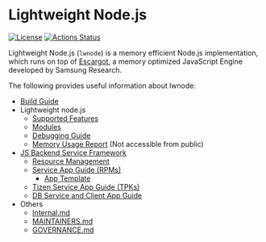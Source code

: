 # Lightweight Node.js

[![License](https://img.shields.io/badge/LICENSE-Apache%202-blue)](LICENSE)
[![Actions Status](https://github.com/Samsung/lwnode/actions/workflows/actions.yml/badge.svg)](https://github.com/Samsung/lwnode/actions)

Lightweight Node.js (`lwnode`) is a memory efficient Node.js implementation,
which runs on top of [Escargot](https://github.com/Samsung/escargot),
a memory optimized JavaScript Engine developed by Samsung Research.

The following provides useful information about lwnode:
* [Build Guide](docs/Build.md)
* Lightweight node.js
  - [Supported Features](docs/Spec.md)
  - [Modules](docs/lwnode-modules.md)
  - [Debugging Guide](docs/Debugger.md)
  - [Memory Usage Report](https://pages.github.sec.samsung.net/lws/lwnode) (Not accessible from public)
* [JS Backend Service Framework](docs/Framework.md)
  - [Resource Management](docs/lwnode.md)
  - [Service App Guide (RPMs)](docs/App-service.md)
    - [App Template](modules/apps/template/)
  - [Tizen Service App Guide (TPKs)](docs/Tizen-tpk-app.md)
  - [DB Service and Client App Guide](docs/App-db-service.md)
* Others
  - [Internal.md](docs/Internal.md)
  - [MAINTAINERS.md](MAINTAINERS.md)
  - [GOVERNANCE.md](GOVERNANCE.md)
